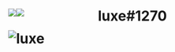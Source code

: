 <h1 align="center">luxe#1270

  
<div style="display: flex; margin-top: -32px;">
    <a href="https://github.com/VissiinLuxe">
      <img align="center" src="https://github-readme-stats.vercel.app/api/wakatime?username=VissiinLuxe&hide_border=true&theme=omni" />
    </a>
    <a href="https://github.com/VissiinLuxe">
      <img align="center" src="https://github-readme-stats.vercel.app/api/top-langs/?username=VissiinLuxe&layout=full&hide_border=true&theme=omni" />
    </a>
</div>
  
  <p align="left"><img src="https://komarev.com/ghpvc/?username=VISSIINLUXE" alt="luxe" /></p>

